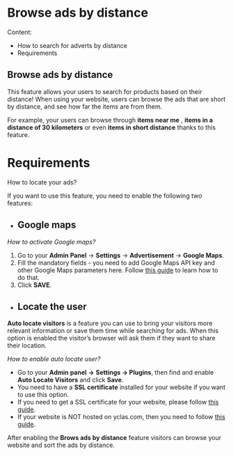# Browse ads by distance

Content:
  - How to search for adverts by distance
  -  Requirements

## Browse ads by distance

This feature allows your users to search for products based on their distance! When using your website, users can browse the ads that are short by distance, and see how far the items are from them.

For example, your users can browse through  **items near me** , **items in a distance of 30 kilometers** or even **items in short distance** thanks to this feature.

# Requirements

How to locate your ads?

If you want to use this feature, you need to enable the following two features:

 - ## **Google maps**

*How to activate Google maps?*

 1. Go to your   **Admin Panel** ->  **Settings**  ->  **Advertisement**
    ->  **Google Maps**.
   2.  Fill the mandatory fields - you need to add Google Maps API key and other Google Maps parameters here. Follow [this
    guide](Publish-options-configure-google-maps-settings.md) to learn
    how to do that.
  3.  Click  **SAVE**.

 

 - ##  **Locate the user**
**Auto locate visitors** is a feature you can use to bring your visitors more relevant information or save them time while searching for ads. When this option is enabled the visitor’s browser will ask them if they want to share their location. 

*How to enable auto locate user?*
 - Go to your **Admin panel** **->** **Settings -> Plugins**, then find and enable  **Auto Locate Visitors**  and click  **Save**.
 - You need to have a **SSL certificate** installed for your website if you want to use this option. 
 - If you need to get a SSL certificate for your website, please follow [this
   guide](https://yclas.com/faq/ssl-encryption.htm).
 - If your website is NOT hosted on yclas.com, then you need to follow [this guide](http://guides.yclas.com/#/Technical-http-to-https).

After enabling the **Brows ads by distance** feature visitors can browse your website and sort the ads by distance.

